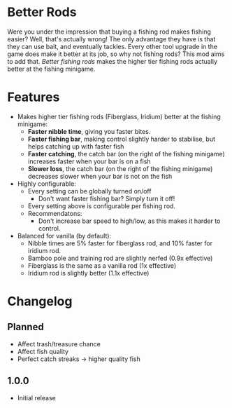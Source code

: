 # Better Rods

Were you under the impression that buying a fishing rod makes fishing easier? Well, that's actually wrong! The only advantage they have is that they can use bait, and eventually tackles. Every other tool upgrade in the game does make it better at its job, so why not fishing rods? This mod aims to add that. _Better fishing rods_ makes the higher tier fishing rods actually better at the fishing minigame.
# Features

* Makes higher tier fishing rods (Fiberglass, Iridium) better at the fishing minigame:
  * **Faster nibble time**, giving you faster bites.
  * **Faster fishing bar**, making control slightly harder to stabilise, but helps catching up with faster fish
  * **Faster catching**, the catch bar (on the right of the fishing minigame) increases faster when your bar is on a fish
  * **Slower loss**, the catch bar (on the right of the fishing minigame) decreases slower when your bar is not on the fish
* Highly configurable:
  * Every setting can be globally turned on/off
    *  Don't want faster fishing bar? Simply turn it off!
  * Every setting above is configurable per fishing rod.
  * Recommendatons:
    * Don't increase bar speed to high/low, as this makes it harder to control.
* Balanced for vanilla (by default):
  * Nibble times are 5% faster for fiberglass rod, and 10% faster for iridium rod.
  * Bamboo pole and training rod are slightly nerfed (0.9x effective)
  * Fiberglass is the same as a vanilla rod (1x effective)
  * Iridium rod is slightly better (1.1x effective)

# Changelog

## Planned
* Affect trash/treasure chance
* Affect fish quality
* Perfect catch streaks -> higher quality fish


## 1.0.0

* Initial release

